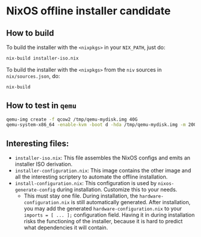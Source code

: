 # NixOS offline installer candidate

## How to build

To build the installer with the `<nixpkgs>` in your `NIX_PATH`, just do:

```bash
nix-build installer-iso.nix
```

To build the installer with the `<nixpkgs>` from the `niv` sources in `nix/sources.json`, do:

```bash
nix-build
```

## How to test in `qemu`

```bash
qemu-img create -f qcow2 /tmp/qemu-mydisk.img 40G
qemu-system-x86_64 -enable-kvm -boot d -hda /tmp/qemu-mydisk.img -m 2000 -bios $(nix-build '<nixpkgs>' -A pkgs.OVMF.fd --no-out-link)/FV/OVMF.fd -net none -cdrom result/iso/*.iso
```

## Interesting files:

- `installer-iso.nix`: This file assembles the NixOS configs and emits an
  installer ISO derivation.
- `installer-configuration.nix`: This image contains the other image and all the
  interesting scriptery to automate the offline installation.
- `install-configuration.nix`: This configuration is used by
  `nixos-generate-config` during installation. Customize this to your needs.
  - This must stay one file. During installation, the
    `hardware-configuration.nix` is still automatically generated. After
    installation, you may add the generated `hardware-configuration.nix` to your
    `imports = [ ... ];` configuration field. Having it in during installation
    risks the functioning of the installer, because it is hard to predict what
    dependencies it will contain.
